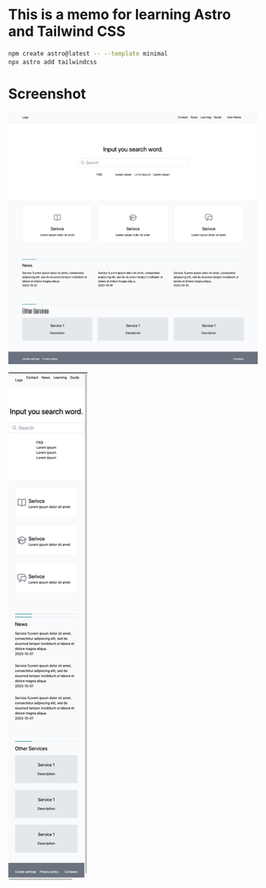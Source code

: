 # This is a memo for learning Astro and Tailwind CSS

```sh
npm create astro@latest -- --template minimal
npx astro add tailwindcss
```

# Screenshot

![screenshot](./images/Laptop-1-1440x900.png)

![screenshot](./images/iPhone-XS-X-375x812.png)

